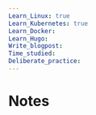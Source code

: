 ```yaml
---
Learn_Linux: true
Learn_Kubernetes: true
Learn_Docker: 
Learn_Hugo: 
Write_blogpost: 
Time_studied: 
Deliberate_practice:
---
```

# Notes
